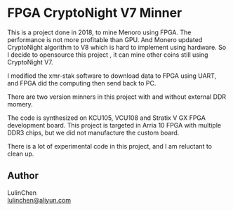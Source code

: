 # FPGA CryptoNight V7 Minner

This is a project done in 2018, to mine Menoro using FPGA. The performance is not more profitable than GPU. And Monero updated CryptoNight algorithm to V8 which is hard to implement using hardware. So I decide to opensource this project , it can mine other coins still using CryptoNight V7. 


I modified the xmr-stak software to download data to FPGA using UART, and FPGA did the computing then send back to PC.

There are two version minners in this project with and without external DDR momery. 

The code is synthesized on KCU105,  VCU108 and Stratix V GX FPGA development board. This project is targeted in Arria 10 FPGA with multiple DDR3 chips, but we did not manufacture the custom board.

There is a lot of experimental code in this project, and I am reluctant to clean up.

## Author

LulinChen  
lulinchen@aliyun.com
